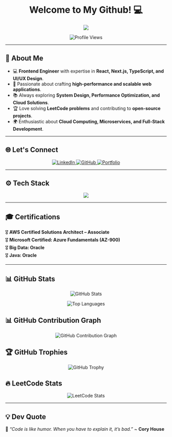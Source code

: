 <h1 align="center">Welcome to My Github! 💻</h1>

<p align="center">
  <img src="https://capsule-render.vercel.app/api?type=waving&color=gradient&height=150&section=header&text=Sachin+Bhardwaj&fontSize=40&fontColor=fff&animation=fadeIn" />
</p>

<p align="center">
  <img src="https://komarev.com/ghpvc/?username=SachinBhardwaj1&label=Profile+Views&color=blue&style=flat-square" alt="Profile Views" />
</p>

---

## 🚀 About Me

  - 💻 **Frontend Engineer** with expertise in **React, Next.js, TypeScript, and UI/UX Design**.  
  - 🎯 Passionate about crafting **high-performance and scalable web applications**.  
  - 📚 Always exploring **System Design, Performance Optimization, and Cloud Solutions**.  
  - 🏆 Love solving **LeetCode problems** and contributing to **open-source projects**.  
  - 🌍 Enthusiastic about **Cloud Computing, Microservices, and Full-Stack Development**.  

---

## 🌐 Let's Connect

<p align="center">
  <a href="https://www.linkedin.com/in/sachinbhardwajus/">
    <img src="https://img.shields.io/badge/LinkedIn-0A66C2?style=for-the-badge&logo=linkedin&logoColor=white" alt="LinkedIn" />
  </a>
  <a href="https://github.com/SachinBhardwaj1">
    <img src="https://img.shields.io/badge/GitHub-181717?style=for-the-badge&logo=github&logoColor=white" alt="GitHub" />
  </a>
  <a href="https://sachinbhardwaj.netlify.app/">
    <img src="https://img.shields.io/badge/Portfolio-000?style=for-the-badge&logo=vercel&logoColor=white" alt="Portfolio" />
  </a>
</p>

---

## ⚙️ Tech Stack

<p align="center">
  <img src="https://skillicons.dev/icons?i=js,ts,react,nextjs,nodejs,mongodb,postgresql,aws,docker,git,angular,cypress" />
</p>

---

## 🎓 Certifications

  🎖️ **AWS Certified Solutions Architect – Associate**  
  🎖️ **Microsoft Certified: Azure Fundamentals (AZ-900)**  
  🎖️ **Big Data: Oracle**  
  🎖️ **Java: Oracle**

---

## 📊 GitHub Stats

<p align="center">
  <img src="https://github-readme-stats.vercel.app/api?username=SachinBhardwaj1&show_icons=true&theme=radical" alt="GitHub Stats" />
</p>

<p align="center">
  <img src="https://github-readme-stats.vercel.app/api/top-langs/?username=SachinBhardwaj1&layout=compact&theme=radical" alt="Top Languages" />
</p>

## 📊 GitHub Contribution Graph

<p align="center">
  <img src="https://github-readme-activity-graph.vercel.app/graph?username=SachinBhardwaj1&theme=react-dark&hide_border=true" alt="GitHub Contribution Graph" />
</p>

## 🏆 GitHub Trophies

<p align="center">
  <img src="https://github-profile-trophy.vercel.app/?username=SachinBhardwaj1&theme=radical&margin-w=15" alt="GitHub Trophy" />
</p>

## 🔥 LeetCode Stats

<p align="center">
  <img src="https://leetcard.jacoblin.cool/sachinbhardwaj?theme=dark&font=ABeeZee&ext=heatmap" alt="LeetCode Stats" />
</p>

---

## 💡 Dev Quote

🎯 *“Code is like humor. When you have to explain it, it’s bad.”* ~ **Cory House**
